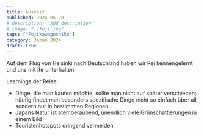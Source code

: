 ```yaml
---
title: Auszeit
published: 2024-05-28
# description: "Add description"
# image: "./fuji.jpg"
tags: ["Fujikawaguchiko"]
category: Japan 2024
draft: true
---
```


Auf dem Flug von Helsinki nach Deutschland haben wir Rei kennengelernt und uns mit ihr unterhalten

Learnings der Reise:
- Dinge, die man kaufen möchte, sollte man nicht auf später verschieben; häufig findet man besonders spezifische Dinge nicht so einfach über all, sondern nur in bestimmten Regionen
- Japans Natur ist atemberaubend, unendlich viele Grünschattierungen in einem Bild
- Touristenhotspots dringend vermeiden
